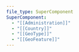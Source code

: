 ```yaml
---
file_type: SuperComponent
SuperComponent:
  - "[[Administration]]"
  - "[[Country]]"
  - "[[GeoType]]"
  - "[[GeoFeature]]"
---
```

